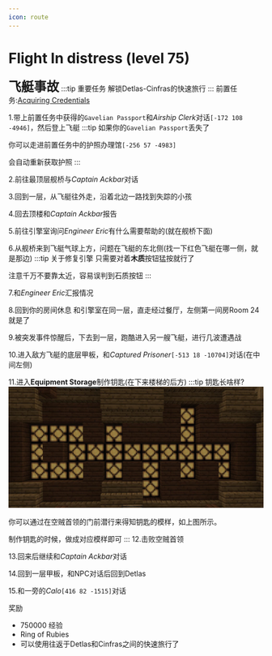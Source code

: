 ```yaml
---
icon: route
---
```


# Flight In distress (level 75)
<span style="font-size: 25px;">**飞艇事故**</span>
:::tip 重要任务
解锁Detlas-Cinfras的快速旅行
:::
前置任务:[Acquiring Credentials](/quests/lvl71-80/level%2074%20-%20Aquiring%20of%20Credentials.html)


1.带上前置任务中获得的`Gavelian Passport`和*Airship Clerk*对话`[-172 108 -4946]`，然后登上飞艇
:::tip
如果你的`Gavelian Passport`丢失了

你可以走进前置任务中的护照办理馆`[-256 57 -4983]`

会自动重新获取护照
:::


2.前往最顶层舰桥与*Captain Ackbar*对话

3.回到一层，从飞艇往外走，沿着北边一路找到失踪的小孩

4.回去顶楼和*Captain Ackbar*报告

5.前往引擎室询问*Engineer Eric*有什么需要帮助的(就在舰桥下面)

6.从舰桥来到飞艇气球上方，问题在飞艇的东北侧(找一下红色飞艇在哪一侧，就是那边)
:::tip 关于修复引擎
只需要对着**木质**按钮猛按就行了

注意千万不要靠太近，容易误判到石质按钮
:::

7.和*Engineer Eric*汇报情况

8.回到你的房间休息
和引擎室在同一层，直走经过餐厅，左侧第一间房Room 24就是了

9.被突发事件惊醒后，下去到一层，跑酷进入另一艘飞艇，进行几波遭遇战

10.进入敌方飞艇的底层甲板，和*Captured Prisoner*`[-513 18 -10704]`对话(在中间左侧)

11.进入**Equipment Storage**制作钥匙(在下来楼梯的后方)
:::tip 钥匙长啥样?
![](/assets/img/lvl75-1.jpg)

你可以通过在空贼首领的门前潜行来得知钥匙的模样，如上图所示。

制作钥匙的时候，做成对应模样即可
:::
12.击败空贼首领

13.回来后继续和*Captain Ackbar*对话

14.回到一层甲板，和NPC对话后回到Detlas

15.和一旁的*Calo*`[416 82 -1515]`对话



奖励
+ 750000 经验
+ Ring of Rubies
+ 可以使用往返于Detlas和Cinfras之间的快速旅行了
